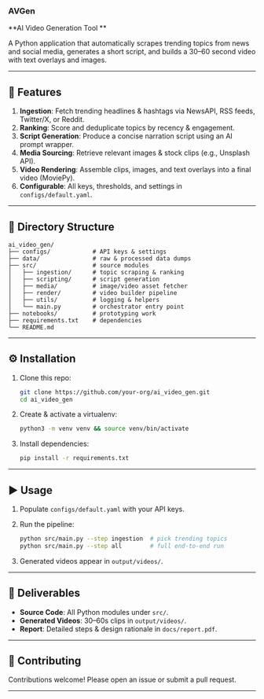 ### AVGen
**AI Video Generation Tool **

A Python application that automatically scrapes trending topics from news and social media, generates a short script, and builds a 30–60 second video with text overlays and images.

---

## 🚀 Features

1. **Ingestion**: Fetch trending headlines & hashtags via NewsAPI, RSS feeds, Twitter/X, or Reddit.
2. **Ranking**: Score and deduplicate topics by recency & engagement.
3. **Script Generation**: Produce a concise narration script using an AI prompt wrapper.
4. **Media Sourcing**: Retrieve relevant images & stock clips (e.g., Unsplash API).
5. **Video Rendering**: Assemble clips, images, and text overlays into a final video (MoviePy).
6. **Configurable**: All keys, thresholds, and settings in `configs/default.yaml`.

---

## 📂 Directory Structure

```
ai_video_gen/
├── configs/            # API keys & settings
├── data/               # raw & processed data dumps
├── src/                # source modules
│   ├── ingestion/      # topic scraping & ranking
│   ├── scripting/      # script generation
│   ├── media/          # image/video asset fetcher
│   ├── render/         # video builder pipeline
│   ├── utils/          # logging & helpers
│   └── main.py         # orchestrator entry point
├── notebooks/          # prototyping work
├── requirements.txt    # dependencies
└── README.md
```

---

## ⚙️ Installation

1. Clone this repo:

   ```bash
   git clone https://github.com/your-org/ai_video_gen.git
   cd ai_video_gen
   ```
2. Create & activate a virtualenv:

   ```bash
   python3 -m venv venv && source venv/bin/activate
   ```
3. Install dependencies:

   ```bash
   pip install -r requirements.txt
   ```

---

## ▶️ Usage

1. Populate `configs/default.yaml` with your API keys.
2. Run the pipeline:

   ```bash
   python src/main.py --step ingestion  # pick trending topics
   python src/main.py --step all        # full end-to-end run
   ```
3. Generated videos appear in `output/videos/`.

---

## 📄 Deliverables

* **Source Code**: All Python modules under `src/`.
* **Generated Videos**: 30–60s clips in `output/videos/`.
* **Report**: Detailed steps & design rationale in `docs/report.pdf`.

---

## 🤝 Contributing

Contributions welcome! Please open an issue or submit a pull request.

---

